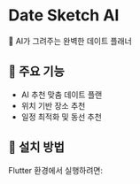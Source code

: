 # Date Sketch AI

🎨 AI가 그려주는 완벽한 데이트 플래너

## 📌 주요 기능
- AI 추천 맞춤 데이트 플랜
- 위치 기반 장소 추천
- 일정 최적화 및 동선 추천

## 🚀 설치 방법
Flutter 환경에서 실행하려면:

  